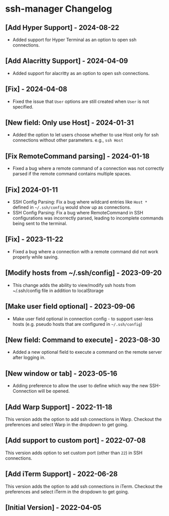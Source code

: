 # ssh-manager Changelog

## [Add Hyper Support] - 2024-08-22

- Added support for Hyper Terminal as an option to open ssh connections.

## [Add Alacritty Support] - 2024-04-09

- Added support for alacritty as an option to open ssh connections.

## [Fix] - 2024-04-08

- Fixed the issue that `User` options are still created when `User` is not specified.

## [New field: Only use Host] - 2024-01-31

- Added the option to let users choose whether to use Host only for ssh connections without other parameters. e.g., `ssh Host`

## [Fix RemoteCommand parsing] - 2024-01-18

- Fixed a bug where a remote command of a connection was not correctly parsed if the remote command contains multiple spaces.

## [Fix] 2024-01-11

- SSH Config Parsing: Fix a bug where wildcard entries like `Host *` defined in `~/.ssh/config` would show up as connections.
- SSH Config Parsing: Fix a bug where RemoteCommand in SSH configurations was incorrectly parsed, leading to incomplete commands being sent to the terminal.

## [Fix] - 2023-11-22

- Fixed a bug where a connection with a remote command did not work properly while saving.

## [Modify hosts from  ~/.ssh/config] - 2023-09-20

- This change adds the ability to view/modify ssh hosts from ~/.ssh/config file in addition to localStorage

## [Make user field optional] - 2023-09-06

- Make user field optional in connection config - to support user-less hosts (e.g. pseudo hosts that are configured in `~/.ssh/config`)

## [New field: Command to execute] - 2023-08-30

- Added a new optional field to execute a command on the remote server after logging in.

## [New window or tab] - 2023-05-16

- Adding preference to allow the user to define which way the new SSH-Connection will be opened.

## [Add Warp Support] - 2022-11-18

This version adds the option to add ssh connections in Warp.
Checkout the preferences and select Warp in the dropdown to get going.

## [Add support to custom port] - 2022-07-08

This version adds option to set custom port (other than `22`) in SSH connections.

## [Add iTerm Support] - 2022-06-28

This version adds the option to add ssh connections in iTerm.
Checkout the preferences and select iTerm in the dropdown to get going.

## [Initial Version] - 2022-04-05
